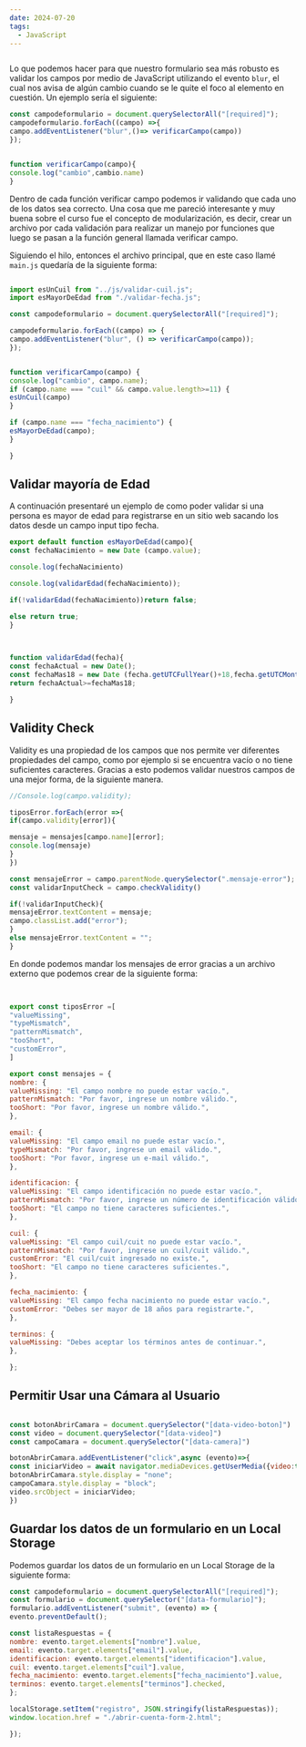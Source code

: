 ```yaml
---
date: 2024-07-20
tags:
  - JavaScript
---
```


```table-of-contents
```

Lo que podemos hacer para que nuestro formulario sea más robusto es validar los campos por medio de JavaScript utilizando el evento `blur`, el cual nos avisa de algún cambio cuando se le quite el foco al elemento en cuestión. Un ejemplo sería el siguiente:

```js
const campodeformulario = document.querySelectorAll("[required]");
campodeformulario.forEach((campo) =>{
campo.addEventListener("blur",()=> verificarCampo(campo))
});


function verificarCampo(campo){
console.log("cambio",cambio.name)
}
```

Dentro de cada función verificar campo podemos ir validando que cada uno de los datos sea correcto. Una cosa que me pareció interesante y muy buena sobre el curso fue el concepto de modularización, es decir, crear un archivo por cada validación para realizar un manejo por funciones que luego se pasan a la función general llamada verificar campo.

Siguiendo el hilo, entonces el archivo principal, que en este caso llamé `main.js` quedaría de la siguiente forma:

```js

import esUnCuil from "../js/validar-cuil.js";
import esMayorDeEdad from "./validar-fecha.js";

const campodeformulario = document.querySelectorAll("[required]");

campodeformulario.forEach((campo) => {
campo.addEventListener("blur", () => verificarCampo(campo));
});


function verificarCampo(campo) {
console.log("cambio", campo.name);
if (campo.name === "cuil" && campo.value.length>=11) {
esUnCuil(campo)
}

if (campo.name === "fecha_nacimiento") {
esMayorDeEdad(campo);
}

}
```



## Validar mayoría de Edad

A continuación presentaré un ejemplo de como poder validar si una persona es mayor de edad para registrarse en un sitio web sacando los datos desde un campo input tipo fecha.

```javascript
export default function esMayorDeEdad(campo){
const fechaNacimiento = new Date (campo.value);

console.log(fechaNacimiento)

console.log(validarEdad(fechaNacimiento));

if(!validarEdad(fechaNacimiento))return false;

else return true;
}

  

function validarEdad(fecha){
const fechaActual = new Date();
const fechaMas18 = new Date (fecha.getUTCFullYear()+18,fecha.getUTCMonth(),fecha.getUTCDate());
return fechaActual>=fechaMas18;

}
```

## Validity Check

Validity es una propiedad de los campos que nos permite ver diferentes propiedades del campo, como por ejemplo si se encuentra vacío o no tiene suficientes caracteres. Gracias a esto podemos validar nuestros campos de una mejor forma, de la siguiente manera.

```javascript
//Console.log(campo.validity);

tiposError.forEach(error =>{
if(campo.validity[error]){

mensaje = mensajes[campo.name][error];
console.log(mensaje)
}
})

const mensajeError = campo.parentNode.querySelector(".mensaje-error");
const validarInputCheck = campo.checkValidity()

if(!validarInputCheck){
mensajeError.textContent = mensaje;
campo.classList.add("error");
}
else mensajeError.textContent = "";
}
```

En donde podemos mandar los mensajes de error gracias a un archivo externo que podemos crear de la siguiente forma:

```javascript
  

export const tiposError =[
"valueMissing",
"typeMismatch",
"patternMismatch",
"tooShort",
"customError",
]

export const mensajes = {
nombre: {
valueMissing: "El campo nombre no puede estar vacío.",
patternMismatch: "Por favor, ingrese un nombre válido.",
tooShort: "Por favor, ingrese un nombre válido.",
},

email: {
valueMissing: "El campo email no puede estar vacío.",
typeMismatch: "Por favor, ingrese un email válido.",
tooShort: "Por favor, ingrese un e-mail válido.",
},

identificacion: {
valueMissing: "El campo identificación no puede estar vacío.",
patternMismatch: "Por favor, ingrese un número de identificación válido.",
tooShort: "El campo no tiene caracteres suficientes.",
},

cuil: {
valueMissing: "El campo cuil/cuit no puede estar vacío.",
patternMismatch: "Por favor, ingrese un cuil/cuit válido.",
customError: "El cuil/cuit ingresado no existe.",
tooShort: "El campo no tiene caracteres suficientes.",
},

fecha_nacimiento: {
valueMissing: "El campo fecha nacimiento no puede estar vacío.",
customError: "Debes ser mayor de 18 años para registrarte.",
},

terminos: {
valueMissing: "Debes aceptar los términos antes de continuar.",
},

};
``` 

## Permitir Usar una Cámara al Usuario

```javascript

const botonAbrirCamara = document.querySelector("[data-video-boton]")
const video = document.querySelector("[data-video]")
const campoCamara = document.querySelector("[data-camera]")

botonAbrirCamara.addEventListener("click",async (evento)=>{
const iniciarVideo = await navigator.mediaDevices.getUserMedia({video:true, audio:false}) 
botonAbrirCamara.style.display = "none";
campoCamara.style.display = "block";
video.srcObject = iniciarVideo;
})
```

## Guardar los datos de un formulario en un Local Storage

Podemos guardar los datos de un formulario en un Local Storage de la siguiente forma:

```javascript
const campodeformulario = document.querySelectorAll("[required]");
const formulario = document.querySelector("[data-formulario]");
formulario.addEventListener("submit", (evento) => {
evento.preventDefault();

const listaRespuestas = {
nombre: evento.target.elements["nombre"].value,
email: evento.target.elements["email"].value,
identificacion: evento.target.elements["identificacion"].value,
cuil: evento.target.elements["cuil"].value,
fecha_nacimiento: evento.target.elements["fecha_nacimiento"].value,
terminos: evento.target.elements["terminos"].checked,
};

localStorage.setItem("registro", JSON.stringify(listaRespuestas));
window.location.href = "./abrir-cuenta-form-2.html";

});
```